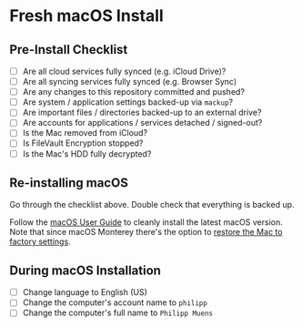# Fresh macOS Install

## Pre-Install Checklist

- [ ] Are all cloud services fully synced (e.g. iCloud Drive)?
- [ ] Are all syncing services fully synced (e.g. Browser Sync)
- [ ] Are any changes to this repository committed and pushed?
- [ ] Are system / application settings backed-up via `mackup`?
- [ ] Are important files / directories backed-up to an external drive?
- [ ] Are accounts for applications / services detached / signed-out?
- [ ] Is the Mac removed from iCloud?
- [ ] Is FileVault Encryption stopped?
- [ ] Is the Mac's HDD fully decrypted?

## Re-installing macOS

Go through the checklist above. Double check that everything is backed up.

Follow the [macOS User Guide](https://support.apple.com/guide/mac-help/erase-and-reinstall-macos-mh27903/mac) to cleanly install the latest macOS version. Note that since macOS Monterey there's the option to [restore the Mac to factory settings](https://support.apple.com/en-us/HT212749).

## During macOS Installation

- [ ] Change language to English (US)
- [ ] Change the computer's account name to `philipp`
- [ ] Change the computer's full name to `Philipp Muens`
